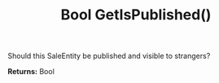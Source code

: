 ﻿---
uid: crmscript_ref_NSSaleEntity_GetIsPublished
title: Bool GetIsPublished()
intellisense: NSSaleEntity.GetIsPublished
keywords: NSSaleEntity, GetIsPublished
so.topic: reference
---

Should this SaleEntity be published and visible to strangers?

**Returns:** Bool

